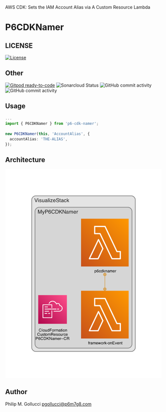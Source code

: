AWS CDK: Sets the IAM Account Alias via A Custom Resource Lambda

# P6CDKNamer

## LICENSE

[![License](https://img.shields.io/badge/License-Apache%202.0-yellowgreen.svg)](https://opensource.org/licenses/Apache-2.0)

## Other

[![Gitpod ready-to-code](https://img.shields.io/badge/Gitpod-ready--to--code-blue?logo=gitpod)](https://gitpod.io/#https://github.com/p6m7g8/p6-cdk-namer) ![Sonarcloud Status](https://sonarcloud.io/api/project_badges/measure?project=p6m7g8_p6-cdk-namer&metric=alert_status) ![GitHub commit activity](https://img.shields.io/github/commit-activity/y/p6m7g8/p6-cdk-namer) ![GitHub commit activity](https://img.shields.io/github/commit-activity/m/p6m7g8/p6-cdk-namer)

## Usage

```ts
...
import { P6CDKNamer } from 'p6-cdk-namer';

new P6CDKNamer(this, 'AccountAlias', {
  accountAlias: 'THE-ALIAS',
});
```

## Architecture

![./assets/diagram.png](./assets/diagram.png)

## Author

Philip M. Gollucci <pgollucci@p6m7g8.com>

